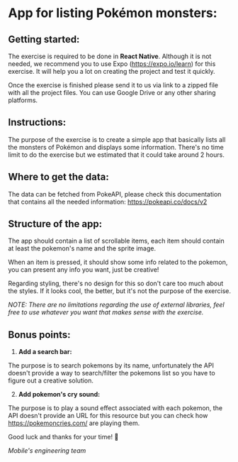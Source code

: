 # App for listing Pokémon monsters:

## Getting started:

The exercise is required to be done in **React Native**. Although it is not needed, we recommend you to use Expo (https://expo.io/learn) for this exercise. It will help you a lot on creating the project and test it quickly.

Once the exercise is finished please send it to us via link to a zipped file with all the project files. You can use Google Drive or any other sharing platforms.

## Instructions:

The purpose of the exercise is to create a simple app that basically lists all the monsters of Pokémon and displays some information.
There's no time limit to do the exercise but we estimated that it could take around 2 hours.

## Where to get the data:

The data can be fetched from PokeAPI, please check this documentation that contains all the needed information:
https://pokeapi.co/docs/v2

## Structure of the app:

The app should contain a list of scrollable items, each item should contain at least the pokemon's name and the sprite image.

When an item is pressed, it should show some info related to the pokemon, you can present any info you want, just be creative!

Regarding styling, there's no design for this so don't care too much about the styles. If it looks cool, the better, but it's not the purpose of the exercise.

_NOTE: There are no limitations regarding the use of external libraries, feel free to use whatever you want that makes sense with the exercise._

## Bonus points:

1. **Add a search bar:**

The purpose is to search pokemons by its name, unfortunately the API doesn't provide a way to search/filter the pokemons list so you have to figure out a creative solution.

2. **Add pokemon's cry sound:**

The purpose is to play a sound effect associated with each pokemon, the API doesn't provide an URL for this resource but you can check how https://pokemoncries.com/ are playing them.

Good luck and thanks for your time! :confetti_ball:

_Mobile's engineering team_
